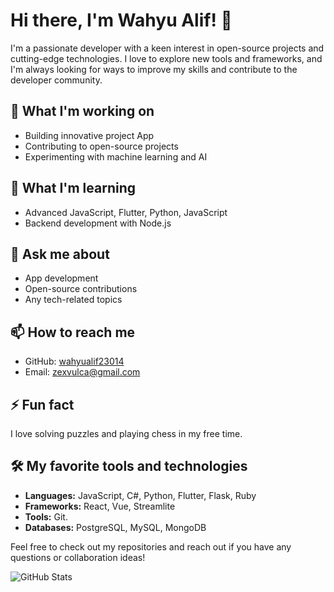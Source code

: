 # Hi there, I'm Wahyu Alif! 👋

I'm a passionate developer with a keen interest in open-source projects and cutting-edge technologies. I love to explore new tools and frameworks, and I'm always looking for ways to improve my skills and contribute to the developer community.

## 🔭 What I'm working on
- Building innovative project App
- Contributing to open-source projects
- Experimenting with machine learning and AI

## 🌱 What I'm learning
- Advanced JavaScript, Flutter, Python, JavaScript
- Backend development with Node.js 

## 💬 Ask me about
- App development
- Open-source contributions
- Any tech-related topics

## 📫 How to reach me
- GitHub: [wahyualif23014](https://github.com/wahyualif23014)
- Email: [zexvulca@gmail.com](mailto:zexvulca@gmail.com)

## ⚡ Fun fact
I love solving puzzles and playing chess in my free time.

## 🛠️ My favorite tools and technologies
- **Languages:** JavaScript, C#, Python, Flutter, Flask, Ruby
- **Frameworks:** React, Vue, Streamlite
- **Tools:** Git.
- **Databases:** PostgreSQL, MySQL, MongoDB

Feel free to check out my repositories and reach out if you have any questions or collaboration ideas!

![GitHub Stats](https://github-readme-stats.vercel.app/api?username=wahyualif23014&show_icons=true&theme=radical)
